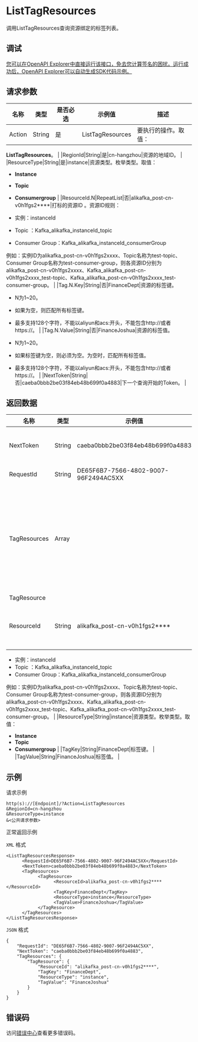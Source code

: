 # ListTagResources

调用ListTagResources查询资源绑定的标签列表。

## 调试

[您可以在OpenAPI Explorer中直接运行该接口，免去您计算签名的困扰。运行成功后，OpenAPI Explorer可以自动生成SDK代码示例。](https://api.aliyun.com/#product=alikafka&api=ListTagResources&type=RPC&version=2019-09-16)

## 请求参数

|名称|类型|是否必选|示例值|描述|
|--|--|----|---|--|
|Action|String|是|ListTagResources|要执行的操作。取值：

 **ListTagResources**。 |
|RegionId|String|是|cn-hangzhou|资源的地域ID。 |
|ResourceType|String|是|instance|资源类型。枚举类型。取值：

 -   **Instance**
-   **Topic**
-   **Consumergroup** |
|ResourceId.N|RepeatList|否|alikafka\_post-cn-v0h1fgs2\*\*\*\*|打标的资源ID 。资源ID规则：

 -   实例：instanceId
-   Topic ：Kafka\_alikafka\_instanceId\_topic
-   Consumer Group：Kafka\_alikafka\_instanceId\_consumerGroup

 例如：实例ID为alikafka\_post-cn-v0h1fgs2xxxx、Topic名称为test-topic、Consumer Group名称为test-consumer-group，则各资源ID分别为alikafka\_post-cn-v0h1fgs2xxxx、Kafka\_alikafka\_post-cn-v0h1fgs2xxxx\_test-topic、Kafka\_alikafka\_post-cn-v0h1fgs2xxxx\_test-consumer-group。 |
|Tag.N.Key|String|否|FinanceDept|资源的标签键。

 -   N为1~20。
-   如果为空，则匹配所有标签键。
-   最多支持128个字符，不能以aliyun和acs:开头，不能包含http://或者https://。 |
|Tag.N.Value|String|否|FinanceJoshua|资源的标签值。

 -   N为1~20。
-   如果标签键为空，则必须为空。为空时，匹配所有标签值。
-   最多支持128个字符，不能以aliyun和acs:开头，不能包含http://或者https://。 |
|NextToken|String|否|caeba0bbb2be03f84eb48b699f0a4883|下一个查询开始的Token。 |

## 返回数据

|名称|类型|示例值|描述|
|--|--|---|--|
|NextToken|String|caeba0bbb2be03f84eb48b699f0a4883|下一个查询开始Token。 |
|RequestId|String|DE65F6B7-7566-4802-9007-96F2494AC5XX|请求ID。 |
|TagResources|Array| |由资源及其标签组成的集合，包含了资源ID、资源类型和标签键值等信息。 |
|TagResource| | | |
|ResourceId|String|alikafka\_post-cn-v0h1fgs2\*\*\*\*|打标的资源ID 。资源ID规则：

 -   实例：instanceId
-   Topic ：Kafka\_alikafka\_instanceId\_topic
-   Consumer Group：Kafka\_alikafka\_instanceId\_consumerGroup

 例如：实例ID为alikafka\_post-cn-v0h1fgs2xxxx、Topic名称为test-topic、Consumer Group名称为test-consumer-group，则各资源ID分别为alikafka\_post-cn-v0h1fgs2xxxx、Kafka\_alikafka\_post-cn-v0h1fgs2xxxx\_test-topic、Kafka\_alikafka\_post-cn-v0h1fgs2xxxx\_test-consumer-group。 |
|ResourceType|String|instance|资源类型。枚举类型。取值：

 -   **Instance**
-   **Topic**
-   **Consumergroup** |
|TagKey|String|FinanceDept|标签键。 |
|TagValue|String|FinanceJoshua|标签值。 |

## 示例

请求示例

```
http(s)://[Endpoint]/?Action=ListTagResources
&RegionId=cn-hangzhou
&ResourceType=instance
&<公共请求参数>
```

正常返回示例

`XML` 格式

```
<ListTagResourcesResponse>
      <RequestId>DE65F6B7-7566-4802-9007-96F2494AC5XX</RequestId>
      <NextToken>caeba0bbb2be03f84eb48b699f0a4883</NextToken>
      <TagResources>
            <TagResource>
                  <ResourceId>alikafka_post-cn-v0h1fgs2****</ResourceId>
                  <TagKey>FinanceDept</TagKey>
                  <ResourceType>instance</ResourceType>
                  <TagValue>FinanceJoshua</TagValue>
            </TagResource>
      </TagResources>
</ListTagResourcesResponse>
```

`JSON` 格式

```
{
    "RequestId": "DE65F6B7-7566-4802-9007-96F2494AC5XX",
    "NextToken": "caeba0bbb2be03f84eb48b699f0a4883",
    "TagResources": {
        "TagResource": {
            "ResourceId": "alikafka_post-cn-v0h1fgs2****",
            "TagKey": "FinanceDept",
            "ResourceType": "instance",
            "TagValue": "FinanceJoshua"
        }
    }
}
```

## 错误码

访问[错误中心](https://error-center.aliyun.com/status/product/alikafka)查看更多错误码。

